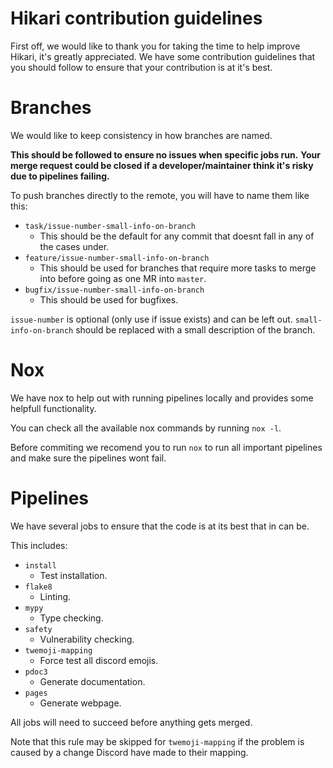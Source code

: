 # Hikari contribution guidelines

First off, we would like to thank you for taking the time to help improve Hikari, it's greatly appreciated. We have some contribution guidelines that you should follow to ensure that your contribution is at it's best.

# Branches

We would like to keep consistency in how branches are named.

**This should be followed to ensure no issues when specific jobs run.**
**Your merge request could be closed if a developer/maintainer think it's risky due to pipelines failing.**

To push branches directly to the remote, you will have to name them like this:
  - `task/issue-number-small-info-on-branch`
    - This should be the default for any commit that doesnt fall in any of the cases under.
  - `feature/issue-number-small-info-on-branch`
    - This should be used for branches that require more tasks to merge into before going as one MR into `master`.
  - `bugfix/issue-number-small-info-on-branch`
    - This should be used for bugfixes.

`issue-number` is optional (only use if issue exists) and can be left out. `small-info-on-branch` should be replaced with a small description of the branch.

# Nox

We have nox to help out with running pipelines locally and provides some helpfull functionality.

You can check all the available nox commands by running `nox -l`.

Before commiting we recomend you to run `nox` to run all important pipelines and make sure the pipelines wont fail.

# Pipelines

We have several jobs to ensure that the code is at its best that in can be.

This includes:
  - `install`
    - Test installation.
  - `flake8`
    - Linting.
  - `mypy`
    - Type checking.
  - `safety`
    - Vulnerability checking.
  - `twemoji-mapping`
    - Force test all discord emojis.
  - `pdoc3`
    - Generate documentation.
  - `pages`
    - Generate webpage.

All jobs will need to succeed before anything gets merged.

Note that this rule may be skipped for `twemoji-mapping` if the
problem is caused by a change Discord have made to their mapping.
